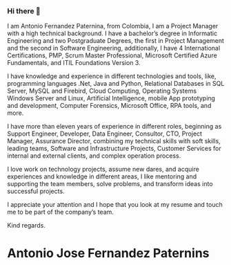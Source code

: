 ### Hi there 👋


I am Antonio Fernandez Paternina, from Colombia, I am a Project Manager with a high technical background. I have a bachelor’s degree in Informatic Engineering and two Postgraduate Degrees, the first in Project Management and the second in Software Engineering, additionally, I have 4 International Certifications, PMP, Scrum Master Professional, Microsoft Certified Azure Fundamentals, and ITIL Foundations Version 3.

I have knowledge and experience in different technologies and tools, like, programming languages .Net, Java and Python, Relational Databases in SQL Server, MySQL and Firebird, Cloud Computing, Operating Systems Windows Server and Linux, Artificial Intelligence, mobile App prototyping and development, Computer Forensics, Microsoft Office, RPA tools, and more.

I have more than eleven years of experience in different roles, beginning as Support Engineer, Developer, Data Engineer, Consultor, CTO, Project Manager, Assurance Director, combining my technical skills with soft skills, leading teams, Software and Infrastructure Projects, Customer Services for internal and external clients, and complex operation process.

I love work on technology projects, assume new dares, and acquire experiences and knowledge in different areas, I like mentoring and supporting the team members, solve problems, and transform ideas into successful projects.

I appreciate your attention and I hope that you look at my resume and touch me to be part of the company’s team.


Kind regards.

# Antonio Jose Fernandez Paternins
